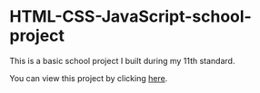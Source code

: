# HTML-CSS-JavaScript-school-project
This is a basic school project I built during my 11th standard.

You can view this project by clicking [here](PASTE_LINK).
